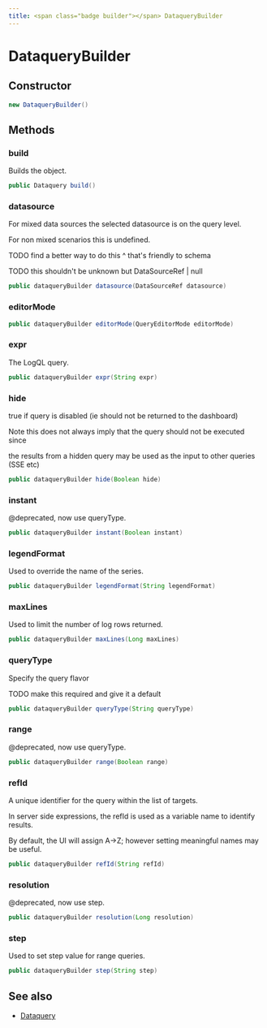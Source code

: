 ```yaml
---
title: <span class="badge builder"></span> DataqueryBuilder
---
```

# <span class="badge builder"></span> DataqueryBuilder

## Constructor

```java
new DataqueryBuilder()
```
## Methods

### <span class="badge object-method"></span> build

Builds the object.

```java
public Dataquery build()
```

### <span class="badge object-method"></span> datasource

For mixed data sources the selected datasource is on the query level.

For non mixed scenarios this is undefined.

TODO find a better way to do this ^ that's friendly to schema

TODO this shouldn't be unknown but DataSourceRef | null

```java
public dataqueryBuilder datasource(DataSourceRef datasource)
```

### <span class="badge object-method"></span> editorMode

```java
public dataqueryBuilder editorMode(QueryEditorMode editorMode)
```

### <span class="badge object-method"></span> expr

The LogQL query.

```java
public dataqueryBuilder expr(String expr)
```

### <span class="badge object-method"></span> hide

true if query is disabled (ie should not be returned to the dashboard)

Note this does not always imply that the query should not be executed since

the results from a hidden query may be used as the input to other queries (SSE etc)

```java
public dataqueryBuilder hide(Boolean hide)
```

### <span class="badge object-method"></span> instant

@deprecated, now use queryType.

```java
public dataqueryBuilder instant(Boolean instant)
```

### <span class="badge object-method"></span> legendFormat

Used to override the name of the series.

```java
public dataqueryBuilder legendFormat(String legendFormat)
```

### <span class="badge object-method"></span> maxLines

Used to limit the number of log rows returned.

```java
public dataqueryBuilder maxLines(Long maxLines)
```

### <span class="badge object-method"></span> queryType

Specify the query flavor

TODO make this required and give it a default

```java
public dataqueryBuilder queryType(String queryType)
```

### <span class="badge object-method"></span> range

@deprecated, now use queryType.

```java
public dataqueryBuilder range(Boolean range)
```

### <span class="badge object-method"></span> refId

A unique identifier for the query within the list of targets.

In server side expressions, the refId is used as a variable name to identify results.

By default, the UI will assign A->Z; however setting meaningful names may be useful.

```java
public dataqueryBuilder refId(String refId)
```

### <span class="badge object-method"></span> resolution

@deprecated, now use step.

```java
public dataqueryBuilder resolution(Long resolution)
```

### <span class="badge object-method"></span> step

Used to set step value for range queries.

```java
public dataqueryBuilder step(String step)
```

## See also

 * <span class="badge object-type-class"></span> [Dataquery](./object-Dataquery.md)
